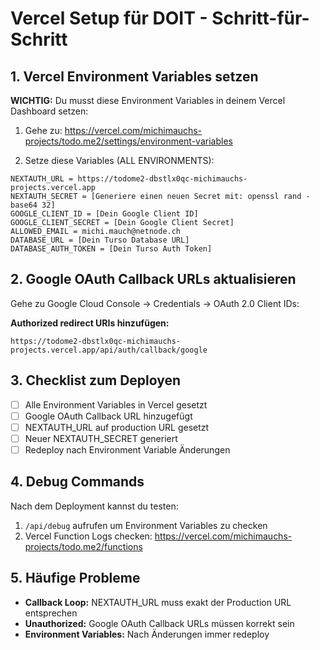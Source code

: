 # Vercel Setup für DOIT - Schritt-für-Schritt

## 1. Vercel Environment Variables setzen

**WICHTIG:** Du musst diese Environment Variables in deinem Vercel Dashboard setzen:

1. Gehe zu: https://vercel.com/michimauchs-projects/todo.me2/settings/environment-variables

2. Setze diese Variables (ALL ENVIRONMENTS):

```
NEXTAUTH_URL = https://todome2-dbstlx0qc-michimauchs-projects.vercel.app
NEXTAUTH_SECRET = [Generiere einen neuen Secret mit: openssl rand -base64 32]
GOOGLE_CLIENT_ID = [Dein Google Client ID]
GOOGLE_CLIENT_SECRET = [Dein Google Client Secret]
ALLOWED_EMAIL = michi.mauch@netnode.ch
DATABASE_URL = [Dein Turso Database URL]
DATABASE_AUTH_TOKEN = [Dein Turso Auth Token]
```

## 2. Google OAuth Callback URLs aktualisieren

Gehe zu Google Cloud Console → Credentials → OAuth 2.0 Client IDs:

**Authorized redirect URIs hinzufügen:**
```
https://todome2-dbstlx0qc-michimauchs-projects.vercel.app/api/auth/callback/google
```

## 3. Checklist zum Deployen

- [ ] Alle Environment Variables in Vercel gesetzt
- [ ] Google OAuth Callback URL hinzugefügt
- [ ] NEXTAUTH_URL auf production URL gesetzt
- [ ] Neuer NEXTAUTH_SECRET generiert
- [ ] Redeploy nach Environment Variable Änderungen

## 4. Debug Commands

Nach dem Deployment kannst du testen:

1. `/api/debug` aufrufen um Environment Variables zu checken
2. Vercel Function Logs checken: https://vercel.com/michimauchs-projects/todo.me2/functions

## 5. Häufige Probleme

- **Callback Loop:** NEXTAUTH_URL muss exakt der Production URL entsprechen
- **Unauthorized:** Google OAuth Callback URLs müssen korrekt sein
- **Environment Variables:** Nach Änderungen immer redeploy